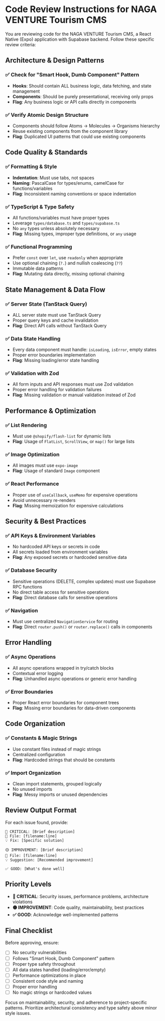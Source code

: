 # Code Review Instructions for NAGA VENTURE Tourism CMS

You are reviewing code for the NAGA VENTURE Tourism CMS, a React Native (Expo) application with Supabase backend. Follow these specific review criteria:

## Architecture & Design Patterns

### ✅ Check for "Smart Hook, Dumb Component" Pattern

- **Hooks**: Should contain ALL business logic, data fetching, and state management
- **Components**: Should be purely presentational, receiving only props
- **Flag**: Any business logic or API calls directly in components

### ✅ Verify Atomic Design Structure

- Components should follow Atoms → Molecules → Organisms hierarchy
- Reuse existing components from the component library
- **Flag**: Duplicated UI patterns that could use existing components

## Code Quality & Standards

### ✅ Formatting & Style

- **Indentation**: Must use tabs, not spaces
- **Naming**: PascalCase for types/enums, camelCase for functions/variables
- **Flag**: Inconsistent naming conventions or space indentation

### ✅ TypeScript & Type Safety

- All functions/variables must have proper types
- Leverage `types/database.ts` and `types/supabase.ts`
- No `any` types unless absolutely necessary
- **Flag**: Missing types, improper type definitions, or `any` usage

### ✅ Functional Programming

- Prefer `const` over `let`, use `readonly` when appropriate
- Use optional chaining (`?.`) and nullish coalescing (`??`)
- Immutable data patterns
- **Flag**: Mutating data directly, missing optional chaining

## State Management & Data Flow

### ✅ Server State (TanStack Query)

- ALL server state must use TanStack Query
- Proper query keys and cache invalidation
- **Flag**: Direct API calls without TanStack Query

### ✅ Data State Handling

- Every data component must handle: `isLoading`, `isError`, empty states
- Proper error boundaries implementation
- **Flag**: Missing loading/error state handling

### ✅ Validation with Zod

- All form inputs and API responses must use Zod validation
- Proper error handling for validation failures
- **Flag**: Missing validation or manual validation instead of Zod

## Performance & Optimization

### ✅ List Rendering

- Must use `@shopify/flash-list` for dynamic lists
- **Flag**: Usage of `FlatList`, `ScrollView`, or `map()` for large lists

### ✅ Image Optimization

- All images must use `expo-image`
- **Flag**: Usage of standard `Image` component

### ✅ React Performance

- Proper use of `useCallback`, `useMemo` for expensive operations
- Avoid unnecessary re-renders
- **Flag**: Missing memoization for expensive calculations

## Security & Best Practices

### ✅ API Keys & Environment Variables

- No hardcoded API keys or secrets in code
- All secrets loaded from environment variables
- **Flag**: Any exposed secrets or hardcoded sensitive data

### ✅ Database Security

- Sensitive operations (DELETE, complex updates) must use Supabase RPC functions
- No direct table access for sensitive operations
- **Flag**: Direct database calls for sensitive operations

### ✅ Navigation

- Must use centralized `NavigationService` for routing
- **Flag**: Direct `router.push()` or `router.replace()` calls in components

## Error Handling

### ✅ Async Operations

- All async operations wrapped in try/catch blocks
- Contextual error logging
- **Flag**: Unhandled async operations or generic error handling

### ✅ Error Boundaries

- Proper React error boundaries for component trees
- **Flag**: Missing error boundaries for data-driven components

## Code Organization

### ✅ Constants & Magic Strings

- Use constant files instead of magic strings
- Centralized configuration
- **Flag**: Hardcoded strings that should be constants

### ✅ Import Organization

- Clean import statements, grouped logically
- No unused imports
- **Flag**: Messy imports or unused dependencies

## Review Output Format

For each issue found, provide:

```
🔴 CRITICAL: [Brief description]
📁 File: [filename:line]
💡 Fix: [Specific solution]
```

```
🟡 IMPROVEMENT: [Brief description]
📁 File: [filename:line]
💡 Suggestion: [Recommended improvement]
```

```
✅ GOOD: [What's done well]
```

## Priority Levels

- **🔴 CRITICAL**: Security issues, performance problems, architecture violations
- **🟡 IMPROVEMENT**: Code quality, maintainability, best practices
- **✅ GOOD**: Acknowledge well-implemented patterns

## Final Checklist

Before approving, ensure:

- [ ] No security vulnerabilities
- [ ] Follows "Smart Hook, Dumb Component" pattern
- [ ] Proper type safety throughout
- [ ] All data states handled (loading/error/empty)
- [ ] Performance optimizations in place
- [ ] Consistent code style and naming
- [ ] Proper error handling
- [ ] No magic strings or hardcoded values

Focus on maintainability, security, and adherence to project-specific patterns. Prioritize architectural consistency and type safety above minor style issues.
